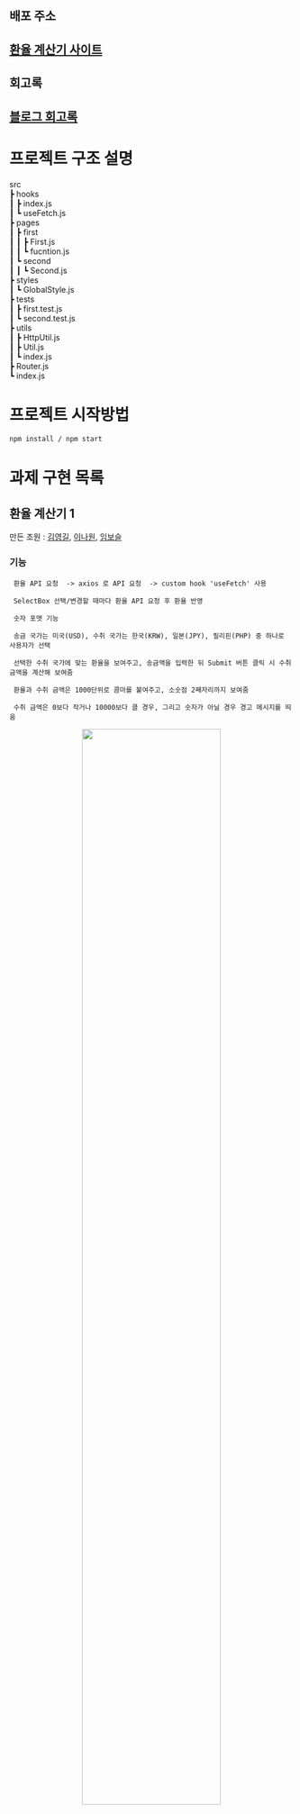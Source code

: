 ## 배포 주소
## <a href="http://wanted-14-01.s3-website.ap-northeast-2.amazonaws.com/">환율 계산기 사이트</a>

## 회고록
## <a href="https://hell-of-company-builder.tistory.com/252?category=921712">블로그 회고록</a>

# 프로젝트 구조 설명

src  
 ┣ hooks  
 ┃ ┣ index.js  
 ┃ ┗ useFetch.js  
 ┣ pages  
 ┃ ┣ first  
 ┃ ┃ ┣ First.js  
 ┃ ┃ ┗ fucntion.js  
 ┃ ┗ second  
 ┃ ┃ ┗ Second.js  
 ┣ styles  
 ┃ ┗ GlobalStyle.js  
 ┣ tests  
 ┃ ┣ first.test.js  
 ┃ ┗ second.test.js  
 ┣ utils  
 ┃ ┣ HttpUtil.js  
 ┃ ┣ Util.js  
 ┃ ┗ index.js  
 ┣ Router.js  
 ┗ index.js  

# 프로젝트 시작방법

	npm install / npm start

# 과제 구현 목록

## 환율 계산기 1

만든 조원 : <a href="https://github.com/Gilpop8663">김영길</a>, <a href="https://github.com/leenawon">이나원</a>, <a href="https://github.com/limbs722">임보슬</a>

### 기능
	
<!-- 		- 'Submit' 버튼 구현
		-> 클릭 시 입력한 값 반영
		-> 예외처리 반영
		-> 0 이하로 입력할 시 alert로 에러 메시지 팝업
		-> 수취금액이 0 이하일 경우 메시지 렌더링하지 않음
  	-> 숫자 포맷 기능(3자리수 넘어갈 경우 ',' 표기) -->


	 환율 API 요청  -> axios 로 API 요청  -> custom hook 'useFetch' 사용
	 
	 SelectBox 선택/변경할 때마다 환율 API 요청 후 환율 반영
	 
	 숫자 포맷 기능

  	 송금 국가는 미국(USD), 수취 국가는 한국(KRW), 일본(JPY), 필리핀(PHP) 중 하나로 사용자가 선택
	 
	 선택한 수취 국가에 맞는 환율을 보여주고, 송금액을 입력한 뒤 Submit 버튼 클릭 시 수취 금액을 계산해 보여줌
	 
	 환율과 수취 금액은 1000단위로 콤마를 붙여주고, 소숫점 2째자리까지 보여줌
	 
	 수취 금액은 0보다 작거나 10000보다 클 경우, 그리고 숫자가 아닐 경우 경고 메시지를 띄움
  
<div align="center"}>
<img width="70%" src="https://user-images.githubusercontent.com/80146176/151013945-37b3300e-2a0a-4fff-8c0f-dce85916a389.gif"/>
<img width="70%" src="https://user-images.githubusercontent.com/80146176/151014043-f89c50af-8836-4ca3-ab85-d0b096457181.gif"/>
</div>


## 환율 계산기 2

만든 조원 : <a href="https://github.com/ysh0514">양성호</a>, <a href="https://github.com/ysh0514">유대형</a>

### 기능

	input 창에 숫자만 입력 가능. 1000 이상의 숫자 입력 시 자동으로 “1,000” 와 같이 천 단위로 소수점 표시.
	
	상단 드롭 다운 탭 클릭 시 display : none 속성을 state 값으로 제어하여 Dropdown 구현. USD, CAD, KRW, HKD, JPY, CNY 선택 가능.
	
	상단 드롭 다운에서 선택한 환율은 하단 탭에서 제거되고 그 자리에 기존의 환율이 배치되도록 구현.
	
	사용자의 수치 입력 혹은 상단 드롭다운 메뉴를 이용하여 통화 변경 시 변경될 환율과 기준일 정보가 동기화 되도록 구현.
	
	입력 길이 9자 제한.
	
 
 <div align="center"}>
<img width="50%" src="https://user-images.githubusercontent.com/80146176/151019259-1d64996c-1545-4ed1-bba8-f17ebd98e1a2.gif"/>
<img width="50%" src="https://user-images.githubusercontent.com/80146176/151019244-74904595-a0ce-47e2-90ed-4f401b801c77.gif"/>
</div>



 # Unit Test (jest)
 
+ 첫번째 페이지 테스트 값

```javascript
import { moneySubmit } from '../pages/first/fucntion';

it('1000을 입력하였을 경우', () => {
  expect(moneySubmit(1000)).toBe('1,000,000.00');
});

it('10,000보다 큰 숫자가 입력되었을 경우', () => {
  expect(moneySubmit(10001)).toEqual(null);
});

it('0보다 작은 숫자가 입력되었을 경우', () => {
  expect(moneySubmit(-1)).toEqual(null);
});

it('문자열이 입력되었을 경우', () => {
  expect(moneySubmit('문자')).toEqual(null);
});

it('1579을 입력하였을 경우', () => {
  expect(moneySubmit(1579)).toEqual('1,579,000.00');
});
```

+ 두번째 페이지 테스트 값

```javascript
import { checkDecimal } from '../pages/first/fucntion';

it('1000을 입력하였을 경우', () => {
  expect(checkDecimal('1000')).toBe('1000.00');
});

it('소수점이 2자리 있는 경우', () => {
  expect(checkDecimal('301.01')).toEqual('301.01');
});

it('소수점이 1자리 있는 경우', () => {
  expect(checkDecimal('427.1')).toEqual('427.10');
});

it('0이 입력되었을 경우', () => {
  expect(checkDecimal('0')).toEqual('0.00');
});

it('숫자가 아닐 경우', () => {
  expect(checkDecimal('한글')).toEqual('한글.00');
});
```


### 유닛 테스트 결과
![image](https://user-images.githubusercontent.com/80146176/151011873-39589da6-a79c-4dbc-a407-a21a76a9cc0b.png)


